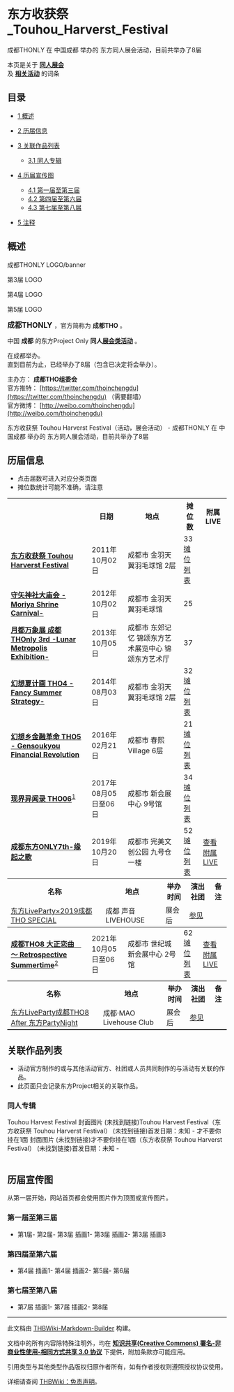 # 东方收获祭_Touhou_Harverst_Festival

<!-- source html: G:\repos\THBWiki-Markdown-Builder\THBWikiMarkdown\Temp\main\4\41\ns0%3A%E4%B8%9C%E6%96%B9%E6%94%B6%E8%8E%B7%E7%A5%AD_Touhou_Harverst_Festival.html -->

成都THONLY 在 中国成都 举办的  东方同人展会活动，目前共举办了8届

本页是关于 **[同人展会](./同人展会.md#展会类活动)**   
及 **[相关活动](./相关活动.md)** 的词条

## 目录

- [1 概述](#概述)
- [2 历届信息](#历届信息)
- [3 关联作品列表](#关联作品列表)

  - [3.1 同人专辑](#同人专辑)



- [4 历届宣传图](#历届宣传图)

  - [4.1 第一届至第三届](#第一届至第三届)
  - [4.2 第四届至第六届](#第四届至第六届)
  - [4.3 第七届至第八届](#第七届至第八届)



- [5 注释](#注释)





## 概述



  
成都THONLY LOGO/banner
  


[](./文件-成都THONLYLOGO1.jpg.md)

第3届 LOGO


[](./文件-成都THONLYLOGO2.jpg.md)
第4届 LOGO


[](./文件-成都THONLYLOGO3.jpg.md)
第5届 LOGO




  
<big> **成都THONLY** </big>，官方简称为 **成都THO** 。  
  
  
  
  
中国 **成都** 的东方Project Only **同人[展会类活动](./展会类活动.md#展会类活动)** 。  
  
在成都举办。  
直到目前为止，已经举办了8届（包含已决定将会举办）。  
  
  
  
  
主办方： **成都THO组委会**   
官方推特： [https://twitter.com/thoinchengdu](https://twitter.com/thoinchengdu) （需要翻墙）  
官方微博： [http://weibo.com/thoinchengdu](http://weibo.com/thoinchengdu)   
  
东方收获祭 Touhou Harverst Festival（活动，展会活动） - 成都THONLY 在 中国成都 举办的  东方同人展会活动，目前共举办了8届

## 历届信息
- 点击届数可进入对应分类页面
- 摊位数统计可能不准确，请注意


<table>
<tbody><tr><th> </th><th>日期</th><th>地点</th><th>摊位数</th><th>附属LIVE</th></tr>
<tr><td id="1"><b><a href="/展会作品列表?e=%E4%B8%9C%E6%96%B9%E6%94%B6%E8%8E%B7%E7%A5%AD+Touhou+Harverst+Festival%231">东方收获祭 Touhou Harverst Festival</a></b></td><td id="ev-1">2011年10月02日</td><td>成都市 金羽天翼羽毛球馆 2层</td><td>33<br><a href="/index.php?title=%E4%B8%9C%E6%96%B9%E6%94%B6%E8%8E%B7%E7%A5%AD_Touhou_Harverst_Festival/%E7%AC%AC1%E5%B1%8A%E6%91%8A%E4%BD%8D&amp;action=edit&amp;redlink=1" class="new" title="东方收获祭 Touhou Harverst Festival/第1届摊位（页面不存在）">摊位列表</a></td><td></td></tr>
<tr><td id="2"><b><a href="/展会作品列表?e=%E4%B8%9C%E6%96%B9%E6%94%B6%E8%8E%B7%E7%A5%AD+Touhou+Harverst+Festival%232">守矢神社大庙会 -Moriya Shrine Carnival-</a></b></td><td id="ev-2">2012年10月02日</td><td>成都市 金羽天翼羽毛球馆</td><td>25</td><td></td></tr>
<tr><td id="3"><b><a href="/展会作品列表?e=%E4%B8%9C%E6%96%B9%E6%94%B6%E8%8E%B7%E7%A5%AD+Touhou+Harverst+Festival%233">月都万象展 成都 THOnly 3rd -Lunar Metropolis Exhibition-</a></b></td><td id="ev-3">2013年10月05日</td><td>成都市 东郊记忆 锦颂东方艺术展览中心 锦颂东方艺术厅</td><td>37</td><td></td></tr>
<tr><td id="4"><b><a href="/展会作品列表?e=%E4%B8%9C%E6%96%B9%E6%94%B6%E8%8E%B7%E7%A5%AD+Touhou+Harverst+Festival%234">幻想夏计画 THO4 -Fancy Summer Strategy-</a></b></td><td id="ev-4">2014年08月03日</td><td>成都市 金羽天翼羽毛球馆 2层</td><td>32<br><a href="./东方收获祭_Touhou_Harverst_Festival-第4届摊位.md" title="东方收获祭 Touhou Harverst Festival/第4届摊位">摊位列表</a></td><td></td></tr>
<tr><td id="5"><b><a href="/展会作品列表?e=%E4%B8%9C%E6%96%B9%E6%94%B6%E8%8E%B7%E7%A5%AD+Touhou+Harverst+Festival%235">幻想乡金融革命 THO5 - Gensoukyou Financial Revolution</a></b></td><td id="ev-5">2016年02月21日</td><td>成都市 春熙Village 6层</td><td>21<br><a href="./东方收获祭_Touhou_Harverst_Festival-第5届摊位.md" title="东方收获祭 Touhou Harverst Festival/第5届摊位">摊位列表</a></td><td></td></tr>
<tr><td id="6"><b><a href="/展会作品列表?e=%E4%B8%9C%E6%96%B9%E6%94%B6%E8%8E%B7%E7%A5%AD+Touhou+Harverst+Festival%236">现界异闻录 THO06</a></b><sup id="cite_ref-1" class="reference"><a href="#cite_note-1">1</a></sup></td><td id="ev-6">2017年08月05日至06日</td><td>成都市 新会展中心 9号馆</td><td>34<br><a href="./东方收获祭_Touhou_Harverst_Festival-第6届摊位.md" title="东方收获祭 Touhou Harverst Festival/第6届摊位">摊位列表</a></td><td></td></tr>
<tr><td id="7"><b><a href="/展会作品列表?e=%E4%B8%9C%E6%96%B9%E6%94%B6%E8%8E%B7%E7%A5%AD+Touhou+Harverst+Festival%237">成都东方ONLY7th-缘起之歌</a></b></td><td id="ev-7">2019年10月20日</td><td>成都市 完美文创公园 九号仓一楼</td><td>52<br><a href="./东方收获祭_Touhou_Harverst_Festival-第7届摊位.md" title="东方收获祭 Touhou Harverst Festival/第7届摊位">摊位列表</a></td><td><a href="#7"><span class="mw-customtoggle-inlive-7 mw-customtoggle">查看附属LIVE</span></a></td></tr><tr class="mw-collapsible mw-collapsed" id="mw-customcollapsible-inlive-7"><td colspan="5" style="padding:0;"><table class="wikitable" style="margin:0;width:100%;"><tbody><tr><th>名称</th><th>地点</th><th>举办时间</th><th>演出社团</th><th>备注</th></tr><tr><td><a href="/%E4%B8%9C%E6%96%B9LiveParty#19" title="东方LiveParty">东方LiveParty×2019成都THO SPECIAL</a></td><td>成都 声音LIVEHOUSE</td><td>展会后</td><td><a href="/%E4%B8%9C%E6%96%B9LiveParty#第19届" title="东方LiveParty">参见</a></td><td></td></tr></tbody></table></td></tr>
<tr><td id="8"><b><a href="/展会作品列表?e=%E4%B8%9C%E6%96%B9%E6%94%B6%E8%8E%B7%E7%A5%AD+Touhou+Harverst+Festival%238">成都THO8 大正恋曲　～ Retrospective Summertime</a></b><sup id="cite_ref-2" class="reference"><a href="#cite_note-2">2</a></sup></td><td id="ev-8">2021年10月05日至06日</td><td>成都市 世纪城新会展中心 2号馆</td><td>62<br><a href="/index.php?title=%E4%B8%9C%E6%96%B9%E6%94%B6%E8%8E%B7%E7%A5%AD_Touhou_Harverst_Festival/%E7%AC%AC8%E5%B1%8A%E6%91%8A%E4%BD%8D&amp;action=edit&amp;redlink=1" class="new" title="东方收获祭 Touhou Harverst Festival/第8届摊位（页面不存在）">摊位列表</a></td><td><a href="#8"><span class="mw-customtoggle-inlive-8 mw-customtoggle">查看附属LIVE</span></a></td></tr><tr class="mw-collapsible mw-collapsed" id="mw-customcollapsible-inlive-8"><td colspan="5" style="padding:0;"><table class="wikitable" style="margin:0;width:100%;"><tbody><tr><th>名称</th><th>地点</th><th>举办时间</th><th>演出社团</th><th>备注</th></tr><tr><td><a href="/%E4%B8%9C%E6%96%B9LiveParty#42" title="东方LiveParty">东方LiveParty成都THO8 After 东方PartyNight</a></td><td>成都·MAO Livehouse Club</td><td>展会后</td><td><a href="/%E4%B8%9C%E6%96%B9LiveParty#第42届" title="东方LiveParty">参见</a></td><td></td></tr></tbody></table></td></tr>
</tbody></table>



## 关联作品列表
- 活动官方制作的或与其他活动官方、社团或人员共同制作的与活动有关联的作品。
- 此页面只会记录东方Project相关的关联作品。


### 同人专辑
Touhou Harvest Festival 封面图片 (未找到链接)Touhou Harvest Festival（东方收获祭 Touhou Harverst Festival） (未找到链接)首发日期：未知 - 才不要你挂在1面 封面图片 (未找到链接)才不要你挂在1面（东方收获祭 Touhou Harverst Festival） (未找到链接)首发日期：未知 - 
<table><style data-mw-deduplicate="TemplateStyles:r686458">.mw-parser-output .simple_work{display:grid;min-height:calc(120px + 0.5rem);grid-template-columns:calc(120px + 0.5rem)1fr;grid-template-rows:auto 1fr;grid-template-areas:"cover title""cover props";overflow:hidden}.mw-parser-output .simple_work-cover{grid-area:cover;align-self:center;justify-self:center;overflow:hidden;max-width:100%;max-height:100%;padding:0.25rem;word-break:break-all}.mw-parser-output .simple_work-cover a.new{display:block;text-align:center;padding:0.25rem}.mw-parser-output .simple_work-title{grid-area:title;margin-top:0.25rem;padding-left:0.25rem;font-weight:bold}.mw-parser-output .simple_work-props{grid-area:props;padding-left:0.25rem}.mw-parser-output .simple_work-prop{margin:0.125rem 0}</style>
<link rel="mw-deduplicated-inline-style" href="mw-data:TemplateStyles:r686458"></table>



## 历届宣传图
  
从第一届开始，网站首页都会使用图片作为顶图或宣传图片。
  


### 第一届至第三届
- [](./文件-成都THO1.jpg.md)第1届- [](./文件-成都THO2.jpg.md)第2届- [](./文件-成都THO3插画1.jpg.md)第3届 插画1- [](./文件-成都THO3插画2.jpg.md)第3届 插画2- [](./文件-成都THO3插画3.jpg.md)第3届 插画3


### 第四届至第六届
- [](./文件-成都THO4插画1.jpg.md)第4届 插画1- [](./文件-成都THO4插画2.jpg.md)第4届 插画2- [](./文件-成都THO5.jpg.md)第5届- [](./文件-成都THO6.jpg.md)第6届


### 第七届至第八届
- [](./文件-成都THO7插画1.jpg.md)第7届 插画1- [](./文件-成都THO7插画2.jpg.md)第7届 插画2- [](./文件-成都THO8.jpg.md)第8届


[^cite_note-1]: 在 **[Comiday 20](./COMIDAY.md)** 内作为子展会举办。

  
  






---

此文档由 [THBWiki-Markdown-Builder](https://github.com/Delsin-Yu/THBWiki-Markdown-Builder) 构建。

文档中的所有内容除特殊注明外，均在 [**知识共享(Creative Commons) 署名-非商业性使用-相同方式共享 3.0 协议**](https://creativecommons.org/licenses/by-sa/3.0/deed.zh-hans) 下提供，附加条款亦可能应用。

引用类型与其他类型作品版权归原作者所有，如有作者授权则遵照授权协议使用。

详细请查阅 [THBWiki：免责声明](https://thbwiki.cc/THBWiki:%E5%85%8D%E8%B4%A3%E5%A3%B0%E6%98%8E)。

